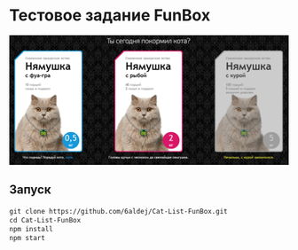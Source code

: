 # Тестовое задание FunBox
![Image alt](https://github.com/6aldej/ImagesForProjects/blob/master/funbox/other.png)

## Запуск

    git clone https://github.com/6aldej/Cat-List-FunBox.git
    cd Cat-List-FunBox
    npm install
    npm start


